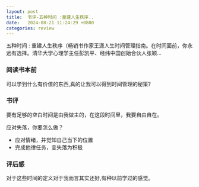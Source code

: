 ```yaml
---
layout: post
title:  书评-五种时间 :重建人生秩序..
date:   2024-08-21 11:24:29 +0800
categories: review
---
```


五种时间 : 重建人生秩序（畅销书作家王潇人生时间管理指南。在时间面前，你永远有选择。清华大学心理学主任彭凯平、经纬中国创始合伙人张颖...

### 阅读书本前

可以学到什么有价值的东西,真的让我可以得到时间管理的秘策?

### 书评

要有足够的空白时间是由我做主的，在这段时间里，我要自由自在。

应对失落，你要怎么做？
- 应对情绪，并觉知自己当下的位置
- 完成他律任务，变失落为积极

### 评后感

对于这些时间的定义对于我而言其实还好,有种以前学过的感觉。